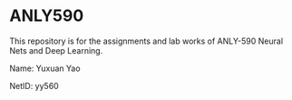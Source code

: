 # ANLY590

This repository is for the assignments and lab works of ANLY-590 Neural Nets and Deep Learning.

Name: Yuxuan Yao

NetID: yy560

